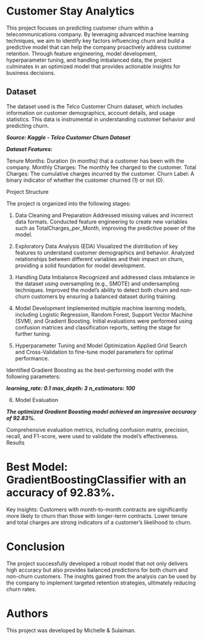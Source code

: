 # Customer Stay Analytics


This project focuses on predicting customer churn within a telecommunications company.
 By leveraging advanced machine learning techniques, we aim to identify key factors influencing churn and build a predictive model that can help the company proactively address customer retention.
  Through feature engineering, model development, hyperparameter tuning, and handling imbalanced data, the project culminates in an optimized model that provides actionable insights for business decisions.



## Dataset
The dataset used is the Telco Customer Churn dataset, which includes information on customer demographics, account details, and usage statistics. This data is instrumental in understanding customer behavior and predicting churn.

***Source: Kaggle - Telco Customer Churn Dataset***

***Dataset Features:***

Tenure Months: Duration (in months) that a customer has been with the company.
Monthly Charges: The monthly fee charged to the customer.
Total Charges: The cumulative charges incurred by the customer.
Churn Label: A binary indicator of whether the customer churned (1) or not (0).

Project Structure

The project is organized into the following stages:

1. Data Cleaning and Preparation
Addressed missing values and incorrect data formats.
Conducted feature engineering to create new variables such as TotalCharges_per_Month, improving the predictive power of the model.

2. Exploratory Data Analysis (EDA)
Visualized the distribution of key features to understand customer demographics and behavior.
Analyzed relationships between different variables and their impact on churn, providing a solid foundation for model development.

3. Handling Data Imbalance
Recognized and addressed class imbalance in the dataset using oversampling (e.g., SMOTE) and undersampling techniques.
Improved the model’s ability to detect both churn and non-churn customers by ensuring a balanced dataset during training.

4. Model Development
Implemented multiple machine learning models, including Logistic Regression, Random Forest, Support Vector Machine (SVM), and Gradient Boosting.
Initial evaluations were performed using confusion matrices and classification reports, setting the stage for further tuning.

5. Hyperparameter Tuning and Model Optimization
Applied Grid Search and Cross-Validation to fine-tune model parameters for optimal performance.

Identified Gradient Boosting as the best-performing model with the following parameters:

***learning_rate: 0.1***
***max_depth: 3***
***n_estimators: 100***


6. Model Evaluation

***The optimized Gradient Boosting model achieved an impressive accuracy of 92.83%.***

Comprehensive evaluation metrics, including confusion matrix, precision, recall, and F1-score, were used to validate the model’s effectiveness.
Results

# Best Model: GradientBoostingClassifier with an accuracy of 92.83%.
Key Insights:
Customers with month-to-month contracts are significantly more likely to churn than those with longer-term contracts.
Lower tenure and total charges are strong indicators of a customer’s likelihood to churn.

# Conclusion
The project successfully developed a robust model that not only delivers high accuracy but also provides balanced predictions for both churn and non-churn customers. The insights gained from the analysis can be used by the company to implement targeted retention strategies, ultimately reducing churn rates.

# Authors
This project was developed by Michelle & Sulaiman.

